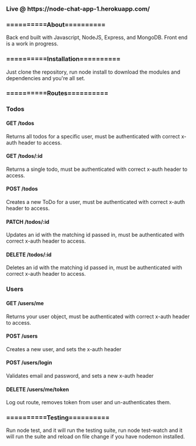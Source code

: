 <h3> Live @ https://node-chat-app-1.herokuapp.com/ </h3>

<h3>==========About==========</h3>

<p>Back end built with Javascript, NodeJS, Express, and MongoDB. Front end is a work in progress. 

<h3>==========Installation==========</h3>
<p>Just clone the repository, run node install to download the modules and dependencies and you're all set.</p>

<h3>==========Routes==========</h3>
<h3>Todos</h3>
<p><h4>GET /todos</h4> Returns all todos for a specific user, must be authenticated with correct x-auth header to access.</p>
<p><h4>GET /todos/:id</h4>Returns a single todo, must be authenticated with correct x-auth header to access.</p>
<p><h4>POST /todos</h4>Creates a new ToDo for a user, must be authenticated with correct x-auth header to access.</p>
<p><h4>PATCH /todos/:id</h4>Updates an id with the matching id passed in, must be authenticated with correct x-auth header to access.</p>
<p><h4>DELETE /todos/:id</h4>Deletes an id with the matching id passed in, must be authenticated with correct x-auth header to access.</p>
<h3>Users</h3>
<p><h4>GET /users/me</h4>Returns your user object, must be authenticated with correct x-auth header to access.</p>
<p><h4>POST /users</h4>Creates a new user, and sets the x-auth header </p>
<p><h4>POST /users/login</h4>Validates email and password, and sets a new x-auth header</p>
<p><h4>DELETE /users/me/token</h4>Log out route, removes token from user and un-authenticates them.</p>

<h3>==========Testing==========</h3>
<p> Run node test, and it will run the testing suite, run node test-watch and it will run the suite and reload on file change if you have nodemon installed.</p>

